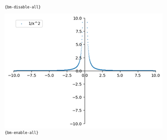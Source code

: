 `{bm-disable-all}`

![Graph(s) of 1/x^2](calculus_106f8843404ad400995a84344b77437e.png)
`{bm-enable-all}`

